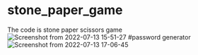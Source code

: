 # stone_paper_game
The code is stone paper scissors game
![Screenshot from 2022-07-13 15-51-27](https://user-images.githubusercontent.com/100260281/178712364-fc7a7c3d-30bd-4bb9-946d-ea7a8c4c9c18.png)
#password generator
![Screenshot from 2022-07-13 17-06-45](https://user-images.githubusercontent.com/100260281/178724862-f2b10036-5fd3-488d-9fbd-c160a37de698.png)

